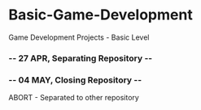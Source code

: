 # Basic-Game-Development
Game Development Projects - Basic Level

### -- 27 APR, Separating Repository --
### -- 04 MAY, Closing Repository --

ABORT - Separated to other repository
